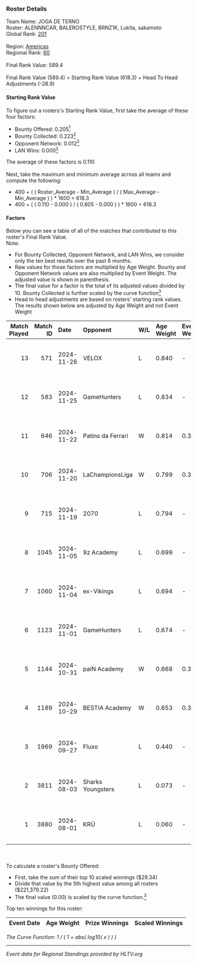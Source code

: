 ### Roster Details<br />
Team Name: JOGA DE TERNO<br />
Roster: ALENNNCAR, BALEROSTYLE, BRNZ1K, Lukita, sakamoto<br />
Global Rank: [201](../../standings_global_2025_01_20.md)<br />
<br />
Region: [Americas]( ../../standings_americas_2025_01_20.md)<br />
Regional Rank: [60]( ../../standings_americas_2025_01_20.md)<br />
<br />
Final Rank Value:  589.4<br />
<br />
Final Rank Value (589.4) = Starting Rank Value (618.3) + Head To Head Adjustments (-28.9)<br />

#### Starting Rank Value<br />
To figure out a rosters's Starting Rank Value, first take the average of these four factors:<br />
- Bounty Offered: 0.205[<sup>1</sup>](#table2)
- Bounty Collected: 0.223[<sup>2</sup>](#table1)
- Opponent Network: 0.012[<sup>2</sup>](#table1)
- LAN Wins: 0.000[<sup>2</sup>](#table1)

The average of these factors is 0.110<br />
<br />
Next, take the maximum and minimum average across all teams and compute the following:<br />
- 400 + ( ( Roster_Average - Min_Average ) / ( Max_Average - Min_Average ) ) * 1600 = 618.3
- 400 + ( ( 0.110 - 0.000 ) / ( 0.805 - 0.000 ) ) * 1600 = 618.3


#### Factors<br />
Below you can see a table of all of the matches that contributed to this roster's Final Rank Value.<br />
Note:<br />

- For Bounty Collected, Opponent Network, and LAN Wins, we consider only the ten best results over the past 6 months.
- Raw values for those factors are multiplied by Age Weight. Bounty and Opponent Network values are also multiplied by Event Weight. The adjusted value is shown in parenthesis.
- The final value for a factor is the total of its adjusted values divided by 10. Bounty Collected is further scaled by the curve function[<sup>3</sup>](#curveFunction)
- Head to head adjustments are based on rosters' starting rank values. The results shown below are adjusted by Age Weight and not Event Weight
<span id="table1"></span><br />


| Match Played | Match ID | Date       | Opponent          | W/L | Age Weight | Event Weight | Bounty Collected | Opponent Network | LAN Wins  | H2H Adj. | Roster                                           |
| -: | -: | :- | :- | :- | :- | :- | :- | :- | :- | -: | :- |
|           13 |      571 | 2024-11-26 | VELOX             | L   | 0.840      | -            | -                | -                | -         |   -14.96 | ALENNNCAR, BALEROSTYLE, BRNZ1K, Lukita, sakamoto |
|           12 |      583 | 2024-11-25 | GameHunters       | L   | 0.834      | -            | -                | -                | -         |    -9.05 | ALENNNCAR, BALEROSTYLE, BRNZ1K, Lukita, sakamoto |
|           11 |      646 | 2024-11-22 | Patins da Ferrari | W   | 0.814      | 0.371        | 0.002 (0.001)    | 0.179 (0.054)    | 0 (0.000) |    14.12 | ALENNNCAR, BALEROSTYLE, BRNZ1K, Lukita, sakamoto |
|           10 |      706 | 2024-11-20 | LaChampionsLiga   | W   | 0.799      | 0.371        | 0.009 (0.003)    | 0.125 (0.037)    | 0 (0.000) |    13.01 | ALENNNCAR, BALEROSTYLE, BRNZ1K, Lukita, sakamoto |
|            9 |      715 | 2024-11-19 | 2070              | L   | 0.794      | -            | -                | -                | -         |   -10.37 | ALENNNCAR, BALEROSTYLE, BRNZ1K, Lukita, sakamoto |
|            8 |     1045 | 2024-11-05 | 9z Academy        | L   | 0.699      | -            | -                | -                | -         |   -13.09 | BRNZ1K, lealziNho, Lukita, sakamoto, swarmyzz    |
|            7 |     1060 | 2024-11-04 | ex-Vikings        | L   | 0.694      | -            | -                | -                | -         |    -7.05 | BRNZ1K, lealziNho, Lukita, sakamoto, swarmyzz    |
|            6 |     1123 | 2024-11-01 | GameHunters       | L   | 0.674      | -            | -                | -                | -         |    -8.35 | BRNZ1K, lealziNho, Lukita, sakamoto, swarmyzz    |
|            5 |     1144 | 2024-10-31 | paiN Academy      | W   | 0.668      | 0.371        | 0.000 (0.000)    | 0.117 (0.029)    | 0 (0.000) |     4.93 | BRNZ1K, lealziNho, Lukita, sakamoto, swarmyzz    |
|            4 |     1189 | 2024-10-29 | BESTIA Academy    | W   | 0.653      | 0.371        | 0.000 (0.000)    | 0.000 (0.000)    | 0 (0.000) |     4.68 | BRNZ1K, lealziNho, Lukita, sakamoto, swarmyzz    |
|            3 |     1969 | 2024-09-27 | Fluxo             | L   | 0.440      | -            | -                | -                | -         |    -1.03 | BRNZ1K, lealziNho, Lukita, sakamoto, swarmyzz    |
|            2 |     3811 | 2024-08-03 | Sharks Youngsters | L   | 0.073      | -            | -                | -                | -         |    -1.22 | BRNZ1K, lealziNho, Lukita, sakamoto, swarmyzz    |
|            1 |     3880 | 2024-08-01 | KRÜ               | L   | 0.060      | -            | -                | -                | -         |    -0.56 | BRNZ1K, lealziNho, Lukita, sakamoto, swarmyzz    |

<br />
<span id="table2"></span><br />
To calculate a roster's Bounty Offered:<br />

- First, take the sum of their top 10 scaled winnings ($29.34)
- Divide that value by the 5th highest value among all rosters ($221,379.22)
- The final value (0.00) is scaled by the curve function.[<sup>3</sup>](#curveFunction)

Top ten winnings for this roster:<br />

| Event Date | Age Weight | Prize Winnings | Scaled Winnings |
| :- | -: | :- | :- |


<span id="curveFunction"></span>_The Curve Function: 1 / ( 1 + abs( log10( x ) ) )_<br />

---
_Event data for Regional Standings provided by HLTV.org_<br />
